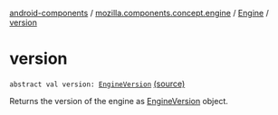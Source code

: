 [android-components](../../index.md) / [mozilla.components.concept.engine](../index.md) / [Engine](index.md) / [version](./version.md)

# version

`abstract val version: `[`EngineVersion`](../../mozilla.components.concept.engine.utils/-engine-version/index.md) [(source)](https://github.com/mozilla-mobile/android-components/blob/master/components/concept/engine/src/main/java/mozilla/components/concept/engine/Engine.kt#L214)

Returns the version of the engine as [EngineVersion](../../mozilla.components.concept.engine.utils/-engine-version/index.md) object.

